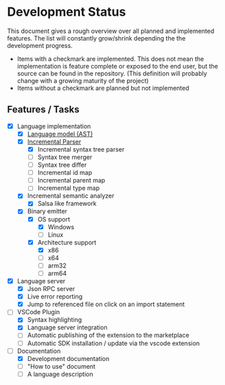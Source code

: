 # Development Status

This document gives a rough overview over all planned and implemented features. The list will constantly grow/shrink depending the the development progress.

- Items with a checkmark are implemented. This does not mean the implementation is feature complete or exposed to the end user, but the source can be found in the repository. (This definition will probably change with a growing maturity of the project)
- Items without a checkmark are planned but not implemented


## Features / Tasks
- [x] Language implementation
  - [x] [Language model (AST)](/syntax-tree.md)
  - [x] [Incremental Parser](/parser.md)
    - [x] Incremental syntax tree parser
    - [ ] Syntax tree merger
    - [ ] Syntax tree differ
    - [ ] Incremental id map
    - [ ] Incremental parent map
    - [ ] Incremental type map
  - [x] Incremental semantic analyzer
    - [x] Salsa like framework
  - [x] Binary emitter
    - [x] OS support
      - [x] Windows
      - [ ] Linux
    - [x] Architecture support
      - [x] x86
      - [ ] x64
      - [ ] arm32
      - [ ] arm64
- [x] Language server
  - [x] Json RPC server
  - [x] Live error reporting
  - [x] Jump to referenced file on click on an import statement
- [ ] VSCode Plugin
  - [x] Syntax highlighting
  - [x] Language server integration
  - [ ] Automatic publishing of the extension to the marketplace
  - [ ] Automatic SDK installation / update via the vscode extension
- [ ] Documentation
  - [x] Development documentation
  - [ ] "How to use" document
  - [ ] A language description
